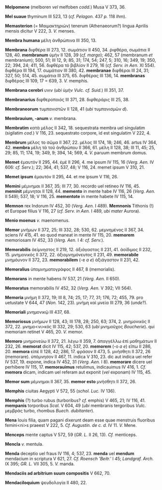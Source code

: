 **Melpomene** (melboren *vel* melfoben *codd.*) Musa V 373, 36.

**Mel suaue** thyminum III 523, 13 (*cf. Pelagon.* 437 *p.* 118 *Ihm*).

**Memasterion** (= Μαιμακτηριών) tenerum (Athenaeorum?) lingua
Aprilis mensis dicitur V 222, 3. *V.* menses.

**Membra humana** μέλη ἀνθρώπινα III 350, 13.

**Membrana** διφθέρα III 273, 12. σωμάτιον II 450, 34. ῥιφθέρα, σωμάτια
II 128, 40. **membranum** ὑμήν II 128, 39 (*cf. margo*); 462, 57
(membranum *et* membranium); 500, 51; III 12, 9; 85, 31; 174, 54; 247,
5; 310, 16; 349, 19; 350, 22; 394, 24; 411, 56. διφθέρα τὸ βιβλίον II
279, 16 (*cf. Serv. in Aen.* XI 554). διφθέρα III 194, 17. σωμάτιον
III 380, 42. **membranae** διφθέραι III 24, 31; 327, 50; 514, 45.
σωμάτια III 375, 65. διφθέρας III 136, 14. **membranas** διφθέρας III
109, 17 = 639, 3. *V.* memphis.

**Membrana cerebri** υνιν (*ubi* ὑμήν *Vulc. cf. Suid.*) III 351, 37.

**Membranarius** διφθεροποιός III 371, 28. διφθεράρις III 25, 38.

**Membraneorum** τυμπανιστῶν II 128, 41 (*ubi* τυμπανισμῶν *d*).

**Membrauium, -anum** *v.* membrana.

**Membratim** κατὰ μέλος II 342, 18. sequestrata membra uel singulatim
(sigilatim *cod.*) V 116, 23. sequestrato corpore, id est singulatim V
222, 4.

**Membrum** μέλος το σῶμα II 367, 22. μέλος III 174, 18; 246, 46. artus
IV 364, 42. **membra** μέλη τὰ τοῦ ἀνθρώπου II 366, 61. μέλη II 128, 38;
III 11, 45; 25, 29; 85, 11; 174, 19; 349, 9; 394, 14; 569, 4. *V.*
paruum membrum domus.

**Memet** ἐμαυτόν II 295, 44. ἐμέ II 296, 4. me ipsum IV 115, 16
(*Verg. Aen.* IV 606: *cf. Serv.*); 22; 364, 41; 537, 48; V 116, 24.
memet ipsum V 310, 21.

**Memet ipsum** ἐμαυτόν II 295, 44. et me ipsum V 116, 26.

**Memini** μέμνημαι II 367, 35; III 77, 30. recordo uel retineo IV 116,
45. **meminit** μέμνηται II 128, 44. **memento** in mente habe IV 116,
26 (*Verg. Aen.* II 549); 537, 18; V 116, 25. **mementote** in mente
habete IV 115, 14.

**Memnon** rex Indorum IV 452, 30 (*Verg. Aen.* I 489). **Memnonis**
Tithonis (!) et Europae filius V 116, 27 (*cf. Serv. in Aen.* I 489,
*ubi mater* Aurora).

**Menio moenus** *v.* maenomenus.

**Memor** μνήμων II 372, 25; III 332, 28; 530, 62. μεμνημένος II 367,
34. sciens IV 415, 41. eo quod maneat in mente IV 115, 20. **memorem**
memoriosam IV 452, 33 (*Verg. Aen.* I 4: *cf. Serv.*).

**Memorabilis** ἀείμνηστος II 219, 12. ἀξιάγαστος II 231, 41. ἀοίδιμος
II 232, 15. μνημονικός II 372, 22. ἀξιομνημόνευτος II 231, 49.
**memorabile** μνημόυνον II 372, 23. **memorabilem** (-e *a e*)
ἀξιάγαστον II 231, 42.

**Memoralius** ὑπομνηματογράφος II 467, 8 (memorialis).

**Memorans** in mente habens IV 537, 21 (*Verg. Aen.* II 650).

**Memoratus** memorabilis IV 452, 32 (*Verg. Aen.* V 392; VII 564).

**Memoria** μνήμη II 372, 19; III 8, 74; 25, 17; 77, 31; 176, 72; 455,
79. pro uetustate V 644, 47 (*Non.* 142, 23). μνήμη καὶ μνεία III 279,
36 (*unde*?).

**Memoriali** μνημονικῷ III 437, 68.

**Memoriosus** μνήμων II 128, 43; III 178, 28; 250, 63; 374, 2.
μνημονικός II 372, 22. μνημο\<νι\>κός III 332, 29; 530, 63 (*ubi*
μνημοῦχος *Boucherie*). qui memoriam retinet V 465, 20. *V.* memor.

**Memoro** μνημονεύω II 372, 21. λέγω II 359, 7. ἀπαγγέλλω ἐπὶ μαθημάτων
II 232, 26. **memorat** dicit IV 115, 42; 537, 20. **memorem** (-o *a
e*) εἴπω II 286, 20. **memora** εἰπέ II 128, 42; 286, 17. φράσον II 473,
5. μνήσθητι II 372, 26 (memorare). ὑπόμνησον II 467, 11. indica V 310,
23. dic aut indica uel refer IV 537, 19. expone, indica IV 452, 31
(*Verg. Aen.* I 8). **memorare** dicere uel perhibere IV 115, 17.
**memorauimus** retulimus, indicauimus IV 416, 1. *Cf.* **memora**
dicam, indicam uel referam aut exponit (*vel* exponam) IV 115, 45.

**Memor sum** μέμνημαι II 367, 35. **memor esto** μνήσθητι II 372, 26.

**Memphis** ciuitas Aegypti V 572, 55 (*schol. Luc.* IV 136).

**Memphis** (?) turbo rubus (turboribus? *cf.* emphis) V 465, 21; IV
116, 41. **mempanis** torporibus *Scal.* V 604, 49 (*ubi* membranis
tergoribus *Vulc.* μεμβράς turbo, rhombus *Buech. dubitanter*).

**Mena** Iouis filia, quam pagani dixerunt deam esse quae menstruis
fluoribus femini\<ni\>s praeest V 222, 5. *Cf. Augustin. de c. d.* IV
11. *V.* Mene.

**Menceps** mente captus V 572, 59 (*GR. L.* II 26, 13). *Cf.*
menticeps.

**Mencla** *v.* mentula.

**Menda** deceptio uel fraus IV 116, 4; 537, 23. **menda** uel
**mendum** mendacium in scriptura V 621, 27. *Cf. Roensch 'Beitr.'* I
45; *Landgraf. Arch.* IX 395; *GR. L.* VII 305, 5. *V.* manda.

**Mendaciis ad arbitrium suum compositis** V 662, 70.

**Mendaciloquium** ψευδολογία II 480, 22.
